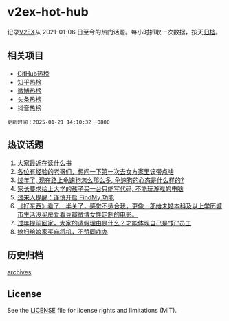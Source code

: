 # v2ex-hot-hub

 记录[V2EX](https://www.v2ex.com/)从 2021-01-06 日至今的热门话题。每小时抓取一次数据，按天[归档](archives)。
 
 ## 相关项目

- [GitHub热榜](https://github.com/it985/github-hot-hub)
- [知乎热榜](https://github.com/it985/zhihu-hot-hub)
- [微博热榜](https://github.com/it985/weibo-hot-hub)
- [头条热榜](https://github.com/it985/toutiao-hot-hub)
- [抖音热榜](https://github.com/it985/douyin-hot-hub)


 `更新时间：2025-01-21 14:10:32 +0800`

## 热议话题

1. [大家最近在读什么书](https://www.v2ex.com/t/1106658)
1. [各位有经验的老哥们，想问一下第一次去女方家里该带点啥](https://www.v2ex.com/t/1106655)
1. [过年了, 现在路上龟速狗怎么那么多, 龟速狗的心态是什么样的?](https://www.v2ex.com/t/1106474)
1. [家长要求给上大学的孩子买一台只能写代码, 不能玩游戏的电脑](https://www.v2ex.com/t/1106683)
1. [过来人提醒：谨慎开启 FindMy 功能](https://www.v2ex.com/t/1106545)
1. [《好东西》看了一半关了，感觉不适合我，更像一部给未婚本科及以上学历城市生活没买房爱看豆瓣微博女性定制的电影。](https://www.v2ex.com/t/1106585)
1. [过年提前回家，大家的请假理由是什么？才能体现自己是“好”员工](https://www.v2ex.com/t/1106689)
1. [媳妇给娘家买麻将机，不赞同咋办](https://www.v2ex.com/t/1106558)

## 历史归档

[archives](archives)

## License

See the [LICENSE](LICENSE) file for license rights and limitations (MIT).
